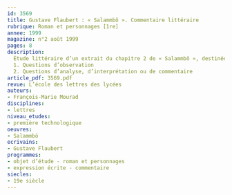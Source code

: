 ```yaml
---
id: 3569
title: Gustave Flaubert : « Salammbô ». Commentaire littéraire 
rubrique: Roman et personnages [1re]
annee: 1999
magazine: n°2 août 1999
pages: 8
description: 
  Étude littéraire d’un extrait du chapitre 2 de « Salammbô », destinée aux séries technologiques…
  1. Questions d’observation
  2. Questions d’analyse, d’interprétation ou de commentaire
article_pdf: 3569.pdf
revue: L’école des lettres des lycées
auteurs:
- François-Marie Mourad
disciplines:
- lettres
niveau_etudes:
- première technologique
oeuvres:
- Salammbô
ecrivains:
- Gustave Flaubert
programmes:
- objet d’étude - roman et personnages
- expression écrite - commentaire
siecles:
- 19e siècle
---
```

